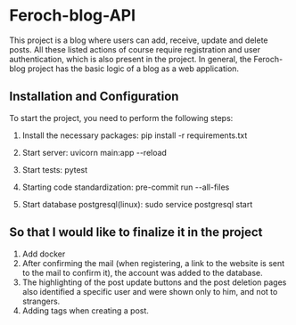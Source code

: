 # Feroch-blog-API

This project is a blog where users can add, receive, update and delete posts. All these listed actions of course require registration and user authentication, which is also present in the project. In general, the Feroch-blog project has the basic logic of a blog as a web application.

## Installation and Configuration

To start the project, you need to perform the following steps:

1. Install the necessary packages:
   pip install -r requirements.txt

2. Start server:
   uvicorn main:app --reload

3. Start tests:
   pytest

4. Starting code standardization:
   pre-commit run --all-files

5. Start database postgresql(linux):
   sudo service postgresql start

## So that I would like to finalize it in the project

1. Add docker
2. After confirming the mail (when registering, a link to the website is sent to the mail to confirm it), the account was added to the database.
3. The highlighting of the post update buttons and the post deletion pages also identified a specific user and were shown only to him, and not to strangers.
4. Adding tags when creating a post.
